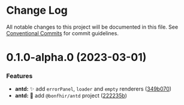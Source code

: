 # Change Log

All notable changes to this project will be documented in this file.
See [Conventional Commits](https://conventionalcommits.org) for commit guidelines.

# 0.1.0-alpha.0 (2023-03-01)


### Features

* **antd:** :sparkles: add `errorPanel`, `loader` and `empty` renderers ([349b070](https://github.com/bonfhir/bonfhir/commit/349b070bc2837d0fcdcd84d8c2e6ffa6593a3de2))
* **antd:** :tada: add `@bonfhir/antd` project ([222235b](https://github.com/bonfhir/bonfhir/commit/222235bf665c0e45f05fafd6d1c5cee6dbc56e9f))
